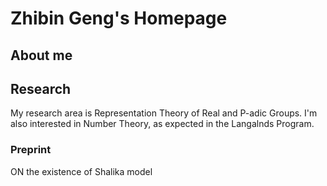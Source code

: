 # Zhibin Geng's Homepage

## About me

## Research
My research area is Representation Theory of Real and P-adic Groups. I'm also interested in Number Theory, as expected in the Langalnds Program.  


### Preprint
ON the existence of Shalika model
